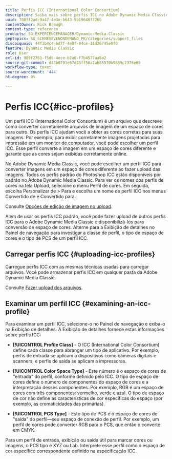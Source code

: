 ```yaml
---
title: Perfis ICC (International Color Consortium)
description: Saiba mais sobre perfis ICC no Adobe Dynamic Media Classic.
uuid: 708ff2ad-9a47-4e3e-b643-5b19648f726b
contentOwner: Rick Brough
content-type: reference
products: SG_EXPERIENCEMANAGER/Dynamic-Media-Classic
geptopics: SG_SCENESEVENONDEMAND_PK/categories/support_files
discoiquuid: 44f1b4c4-6d7f-4e0f-84ce-11d26745e0f0
feature: Dynamic Media Classic
role: User
exl-id: 989f2761-f5d0-4ece-b2a6-f7b4577aa8a2
source-git-commit: d43b0791e67d43ff56a7ab85570b9639c2375e05
workflow-type: tm+mt
source-wordcount: '444'
ht-degree: 0%

---
```


# Perfis ICC{#icc-profiles}

Um perfil ICC (International Color Consortium) é um arquivo que descreve como converter corretamente arquivos de imagem de um espaço de cores para outro. Os perfis ICC ajudam você a obter as cores corretas para suas imagens. Por exemplo, para exibir corretamente imagens projetadas para impressão em um monitor de computador, você pode escolher um perfil ICC. Esse perfil converte a imagem em um espaço de cores diferente e garante que as cores sejam exibidas corretamente online.

No Adobe Dynamic Media Classic, você pode escolher um perfil ICC para converter imagens em um espaço de cores diferente ao fazer upload das imagens. Todos os perfis padrão do Photoshop ICC estão disponíveis por padrão no Adobe Dynamic Media Classic. Para ver os nomes dos perfis de cores na tela Upload, selecione o menu Perfil de cores. Em seguida, escolha Personalizar de > Para e escolha um nome de perfil ICC nos menus Convertido de e Convertido para.

Consulte [Opções de edição de imagem no upload](image-editing-options-upload.md#image-editing-options-at-upload).

Além de usar os perfis ICC padrão, você pode fazer upload de outros perfis ICC para o Adobe Dynamic Media Classic e disponibilizá-los para conversão de espaço de cores. Alterne para a Exibição de detalhes no Painel de navegação para investigar a classe de perfil, o tipo de espaço de cores e o tipo de PCS de um perfil ICC.

## Carregar perfis ICC {#uploading-icc-profiles}

Carregue perfis ICC com as mesmas técnicas usadas para carregar arquivos. Você pode armazenar perfis ICC em qualquer pasta da Adobe Dynamic Media Classic.

Consulte [Fazer upload dos arquivos](uploading-files.md#uploading_your_files).

## Examinar um perfil ICC {#examining-an-icc-profile}

Para examinar um perfil ICC, selecione-o no Painel de navegação e exiba-o na Exibição de detalhes. A Exibição de detalhes fornece estas informações sobre perfis ICC:

* **[!UICONTROL Profile Class]** - O ICC (International Color Consortium) define cada classe para abranger um tipo de aplicativo. Por exemplo, perfis de entrada se aplicam a dispositivos como câmeras digitais e scanners, e perfis de saída se aplicam a impressoras.

* **[!UICONTROL Color Space Type]** - Este número é o espaço de cores de &quot;entrada&quot; do perfil, conforme definido pelo ICC. O tipo de espaço de cores define o número de componentes do espaço de cores e a interpretação desses componentes. Por exemplo, RGB é um espaço de cores com três componentes: vermelho, verde e azul. O tipo de espaço de cor não define as características de cor específicas do espaço (por exemplo, as cromaticidades das primárias).

* **[!UICONTROL PCS Type]** - Este tipo de PCS é o espaço de cores de &quot;saída&quot; do perfil—seu espaço de conexão de perfil. Por exemplo, um perfil de cores pode converter RGB para o PCS, que então o converte em CMYK.

Para um perfil de entrada, exibição ou saída útil para marcar cores ou imagens, o PCS tipo é XYZ ou Lab. Interprete esse perfil como o espaço de cor específico correspondente definido na especificação ICC.
